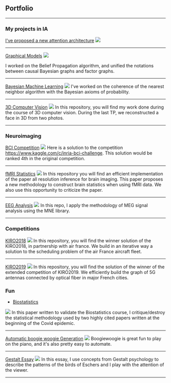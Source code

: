 ## Portfolio

---

### My projects in IA

[I've proposed a new attention architecture](https://github.com/crsegerie/modular_neural_networks)
<img src="images/projects/architecture.PNG?raw=true"/>

---
[Graphical Models](https://github.com/clement-bonnet/belief-propagation)
<img src="images/projects/Factorgraph.jpg?raw=true"/>

I worked on the Belief Propagation algorithm, and unified the notations between causal Bayesian graphs and factor graphs.

---
[Bayesian Machine Learning](https://github.com/crsegerie/bayesian_nearest_neighbors)
<img src="images/projects/bayesian_machine_learning.png?raw=true"/>
I've worked on the coherence of the nearest neighbor algorithm with the Bayesian axioms of probability.

---
[3D Computer Vision](https://github.com/crsegerie/3D-computer-vision)
<img src="images/projects/3D_reconstruction.PNG?raw=true"/>
In this repository, you will find my work done during the course of 3D computer vision. During the last TP, we reconstructed a face in 3D from two photos.

---


<!-- ### My project in Data science

- [Project 1 Title](http://example.com/)
- [Project 2 Title](http://example.com/)
- [Project 3 Title](http://example.com/)
- [Project 4 Title](http://example.com/)
- [Project 5 Title](http://example.com/)

--- -->

### Neuroimaging

[BCI Competition](https://github.com/crsegerie/bci_competition)
<img src="images/projects/BCI_Compet.jpg?raw=true"/>
Here is a solution to the competition https://www.kaggle.com/c/inria-bci-challenge. This solution would be ranked 4th in the original competition.

---

[fMRI Statistics](https://github.com/crsegerie/project_all_resolution_inference)
<img src="images/projects/all_resolution_inference.PNG?raw=true"/>
In this repository you will find an efficient implementation of the paper all resolution inference for brain imaging. This paper proposes a new methodology to construct brain statistics when using fMRI data. We also use this opportunity to criticize the paper.

---

[EEG Analysis](https://github.com/crsegerie/welcome_duty)
<img src="images/projects/source_reconstruction.PNG?raw=true"/>
In this repo, I apply the methodology of MEG signal analysis using the MNE library.

<!-- ---

[Brain Parcellation](https://drive.google.com/file/d/1-VT9Q6qrTlRcIzW2x7wWg_TaFNhuTnKn/view?usp=sharing)
<img src="images/projects/ward_parcellation.png?raw=true"/>
I worked on brain percellation using Ward's statistics.
-->
--- 


### Competitions

[KIRO2018](https://github.com/crsegerie/kiro2018)
<img src="images/projects/air_france.jpg?raw=true"/>
In this repository, you will find the winner solution of the KIRO2018, in partnership with air france. We build in an iterative way a solution to the scheduling problem of the air France aircraft fleet.

---

[KIRO2019](https://github.com/crsegerie/kiroptimiste/tree/master)
<img src="images/projects/5G.jpg?raw=true"/>
In this repository, you will find the solution of the winner of the extended competition of KIRO2019. We efficiently build the graph of 5G antennas connected by optical fiber in major French cities.


### Fun

- [Biostatistics](pdf/Biostatistics_Exam_Segerie.pdf) 
<img src="images/projects/covid.jpg?raw=true"/>
In this paper written to validate the Biostatistics course, I critique/destroy the statistical methodology used by two highly cited papers written at the beginning of the Covid epidemic.

---

[Automatic boogie woogie Generation](https://colab.research.google.com/drive/11hX10ErHX1yGKVAHHJs4iYjJkjsTXoeZ?usp=sharing)
<img src="images/projects/boogie.png?raw=true"/>
Boogiewoogie is great fun to play on the piano, and it's also pretty easy to automate.

---

[Gestalt Essay](pdf/Course2-SEGERIE-Charbel-Raphael.pdf)
<img src="images/projects/Escher.jpg?raw=true"/>
In this essay, I use concepts from Gestalt psychology to describe the patterns of the birds of Eschers and I play with the attention of the viewer.


---
